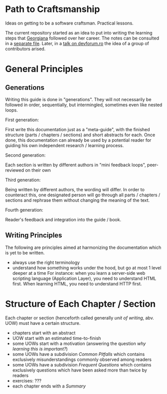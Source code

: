 # Path to Craftsmanship

Ideas on getting to be a software craftsman. Practical lessons.

The current repository started as an idea to put into writing the learning steps that [Georgiana](http://www.tekkie.ro/processes/the-software-craftsmanship-pyramid/) followed over her career. The notes can be consulted in a [separate file](pyramid_notes.md). Later, in a [talk on devforum.ro](https://devforum.ro/t/path-to-craftshmanship/2502) the idea of a group of contributors arised.

# General Principles

Generations
-----------

Writing this guide is done in "generations". They will not necessarily be
followed in order, sequentially, but intermingled, sometimes even like nested
loops.

First generation:

First write this documentation just as a "meta-guide", with the finished
structure (parts / chapters / sections) and short abstracts for each. Once
done, this documentation can already be used by a potential reader for guiding
his own independent research / learning process.

Second generation:

Each section is written by different authors in "mini feedback loops",
peer-reviewed on their own

Third generation:

Being written by different authors, the wording will differ. In order to
counteract this, one designated person will go through all parts / chapters
/ sections and rephrase them without changing the meaning of the text.

Fourth generation:

Reader's feedback and integration into the guide / book.


Writing Principles
------------------

The following are principles aimed at harmonizing the documentation which is
yet to be written.

- always use the right terminology
- understand how something works under the hood, but go at most 1 level deeper
  at a time
  For instance: when you learn a server-side web scripting language (Application
  Layer), you need to understand HTML first.
  When learning HTML, you need to understand HTTP first.

# Structure of Each Chapter / Section

Each chapter or section (henceforth called generally *unit of writing*, abv.
UOW) must have a certain structure.

- chapters start with an abstract
- UOW start with an estimated time-to-finish
- some UOWs start with a motivation (answering the question *why learning
  this is important?*)
- some UOWs have a subdivision *Common Pitfalls* which contains exclusively
  misunderstandings commonly observed among readers
- some UOWs have a subdivision *Frequent Questions* which contains exclusively
  questions which have been asked more than twice by readers
- exercises: ???
- each chapter ends with a *Summary*
